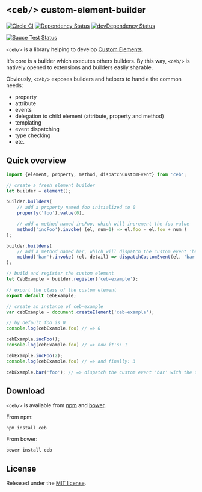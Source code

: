 # `<ceb/>` <small>custom-element-builder</small>

[![Circle CI](https://circleci.com/gh/tmorin/ceb.svg?style=svg)](https://circleci.com/gh/tmorin/ceb)
[![Dependency Status](https://david-dm.org/tmorin/ceb.svg)](https://david-dm.org/tmorin/ceb)
[![devDependency Status](https://david-dm.org/tmorin/ceb/dev-status.svg)](https://david-dm.org/tmorin/ceb#info=devDependencies)

[![Sauce Test Status](https://saucelabs.com/browser-matrix/customelementbuilder.svg)](https://saucelabs.com/u/customelementbuilder)

`<ceb/>` is a library helping to develop [Custom Elements](http://w3c.github.io/webcomponents/spec/custom).

It's core is a builder which executes others builders.
By this way, `<ceb/>` is natively opened to extensions and builders easily sharable. 

Obviously, `<ceb/>` exposes builders and helpers to handle the common needs:

- property
- attribute
- events
- delegation to child element (attribute, property and method)
- templating
- event dispatching
- type checking
- etc.

## Quick overview

```javascript
import {element, property, method, dispatchCustomEvent} from 'ceb';

// create a fresh element builder
let builder = element();

builder.builders(
    // add a property named foo initialized to 0
    property('foo').value(0),

    // add a method named incFoo, which will increment the foo value
    method('incFoo').invoke( (el, num=1) => el.foo = el.foo + num )
);

builder.builders(
    // add a method named bar, which will dispatch the custom event 'bar' when invoked
    method('bar').invoke( (el, detail) => dispatchCustomEvent(el, 'bar', {detail}) )
);

// build and register the custom element 
let CebExample = builder.register('ceb-example');

// export the class of the custom element
export default CebExample;
```

```javascript
// create an instance of ceb-example
var cebExample = document.createElement('ceb-example');

// by default foo is 0
console.log(cebExample.foo) // => 0

cebExample.incFoo();
console.log(cebExample.foo) // => now it's: 1

cebExample.incFoo(2);
console.log(cebExample.foo) // => and finally: 3

cebExample.bar('foo'); // => dispatch the custom event 'bar' with the detail 'foo'
```

## Download

`<ceb/>` is available from [npm](https://www.npmjs.com/package/ceb) and [bower](http://bower.io/search/?q=ceb).

From npm:
```shell
npm install ceb
```

From bower:
```shell
bower install ceb
```

## License

Released under the [MIT license](http://opensource.org/licenses/MIT).
